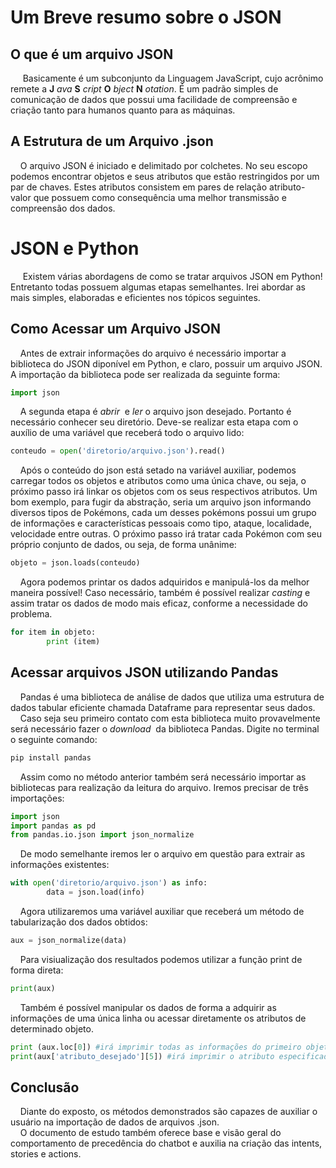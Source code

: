 # **Um Breve resumo sobre o JSON**
## O que é um arquivo JSON
&nbsp;&nbsp;&nbsp;&nbsp; Basicamente é um subconjunto da Linguagem JavaScript, cujo acrônimo remete a **J** *ava* **S** *cript* **O** *bject* **N** *otation*. É um padrão simples de comunicação de dados que possui uma facilidade de compreensão e criação tanto para humanos quanto para as máquinas.

## A Estrutura de um Arquivo .json
&nbsp;&nbsp;&nbsp;&nbsp;O arquivo JSON é iniciado e delimitado por colchetes. No seu escopo podemos encontrar objetos e seus atributos que estão restringidos por um par de chaves. Estes atributos consistem em pares de relação atributo-valor que possuem como consequência uma melhor transmissão e compreensão dos dados.

# **JSON e Python**
&nbsp;&nbsp;&nbsp;&nbsp; Existem várias abordagens de como se tratar arquivos JSON em Python! Entretanto todas possuem algumas etapas semelhantes. Irei abordar as mais simples, elaboradas e eficientes nos tópicos seguintes.
## Como Acessar um Arquivo JSON
&nbsp;&nbsp;&nbsp;&nbsp;Antes de extrair informações do arquivo é necessário importar a biblioteca do JSON diponível em Python, e claro, possuir um arquivo JSON. A importação da biblioteca pode ser realizada da seguinte forma:
```python
import json
```
&nbsp;&nbsp;&nbsp;&nbsp;A segunda etapa é *abrir* &nbsp;e *ler*&nbsp;o arquivo json desejado. Portanto é necessário conhecer seu diretório. Deve-se realizar esta etapa com o auxílio de uma variável que receberá todo o arquivo lido:
```python
conteudo = open('diretorio/arquivo.json').read()
```

&nbsp;&nbsp;&nbsp;&nbsp;Após o conteúdo do json está setado na variável auxiliar, podemos carregar todos os objetos e atributos como uma única chave, ou seja, o próximo passo irá linkar os objetos com os seus respectivos atributos. Um bom exemplo, para fugir da abstração, seria um arquivo json informando diversos tipos de Pokémons, cada um desses pokémons possui um grupo de informações e características pessoais como tipo, ataque, localidade, velocidade entre outras. O próximo passo irá tratar cada Pokémon com seu próprio conjunto de dados, ou seja, de forma unânime:
```python
objeto = json.loads(conteudo)
```
&nbsp;&nbsp;&nbsp;&nbsp;Agora podemos printar os dados adquiridos e manipulá-los da melhor maneira possível! Caso necessário, também é possível realizar *casting* e assim tratar os dados de modo mais eficaz, conforme a necessidade do problema. 

```python
for item in objeto:
        print (item)
```

## Acessar arquivos JSON utilizando Pandas
&nbsp;&nbsp;&nbsp;&nbsp;Pandas é uma biblioteca de análise de dados que utiliza uma estrutura de dados tabular eficiente chamada Dataframe para representar seus dados.<br />
&nbsp;&nbsp;&nbsp;&nbsp;Caso seja seu primeiro contato com esta biblioteca muito provavelmente será necessário fazer o *download*&nbsp; da biblioteca Pandas. Digite no terminal o seguinte comando: <br/>
```python
pip install pandas
```
&nbsp;&nbsp;&nbsp;&nbsp;Assim como no método anterior também será necessário importar as bibliotecas para realização da leitura do arquivo. Iremos precisar de três importações:
```python
import json
import pandas as pd
from pandas.io.json import json_normalize
```
&nbsp;&nbsp;&nbsp;&nbsp;De modo semelhante iremos ler o arquivo em questão para extrair as informações existentes:

```python
with open('diretorio/arquivo.json') as info:
        data = json.load(info)
```
&nbsp;&nbsp;&nbsp;&nbsp;Agora utilizaremos uma variável auxiliar que receberá um método de tabularização dos dados obtidos:
```python
aux = json_normalize(data)
```
&nbsp;&nbsp;&nbsp;&nbsp;Para visiualização dos resultados podemos utilizar a função print de forma direta:

```python
print(aux)
```
&nbsp;&nbsp;&nbsp;&nbsp;Também é possível manipular os dados de forma a adquirir as informações de uma única linha ou acessar diretamente os atributos de determinado objeto.
```python 
print (aux.loc[0]) #irá imprimir todas as informações do primeiro objeto.
print(aux['atributo_desejado'][5]) #irá imprimir o atributo especificado do objeto. 
```
## Conclusão
&nbsp;&nbsp;&nbsp;&nbsp;Diante do exposto, os métodos demonstrados são capazes de auxiliar o usuário na importação de dados de arquivos .json. <br/>
 &nbsp;&nbsp;&nbsp;&nbsp;O documento de estudo também oferece base e visão geral do comportamento de precedência do chatbot e auxilia na criação das intents, stories e actions.